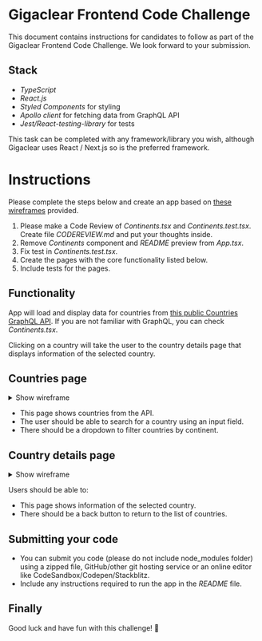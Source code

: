 # Gigaclear Frontend Code Challenge

This document contains instructions for candidates to follow as part of the Gigaclear Frontend Code Challenge. We look forward to your submission.

## Stack

- _TypeScript_
- _React.js_
- _Styled Components_ for styling
- _Apollo client_ for fetching data from GraphQL API
- _Jest/React-testing-library_ for tests

This task can be completed with any framework/library you wish, although Gigaclear uses React / Next.js so is the preferred framework.

# Instructions
Please complete the steps below and create an app based on [these wireframes](wireframes) provided.

1. Please make a Code Review of _Continents.tsx_ and _Continents.test.tsx_. Create file _CODEREVIEW.md_ and put your thoughts inside.
2. Remove _Continents_ component and _README_ preview from _App.tsx_.
3. Fix test in _Continents.test.tsx_.
4. Create the pages with the core functionality listed below.
5. Include tests for the pages.

## Functionality
App will load and display data for countries from [this public Countries GraphQL API](https://countries.trevorblades.com). If you are not familiar with GraphQL, you can check _Continents.tsx_.

Clicking on a country will take the user to the country details page that displays information of the selected country.

## Countries page

<details>
<summary>Show wireframe</summary>
<p>

#### List of countries and country details

![Countries page](wireframes/CountryListPage.png)

</p>
</details>

- This page shows countries from the API.
- The user should be able to search for a country using an input field.
- There should be a dropdown to filter countries by continent.

## Country details page

<details>
<summary>Show wireframe</summary>
<p>

#### List of countries and country details

![Country Details page](wireframes/CountryDetailsPage.png)

</p>
</details>

Users should be able to:
- This page shows information of the selected country.
- There should be a back button to return to the list of countries.

## Submitting your code
- You can submit you code (please do not include node_modules folder) using a zipped file, GitHub/other git hosting service or an online editor like CodeSandbox/Codepen/Stackblitz.
- Include any instructions required to run the app in the _README_ file.

## Finally

Good luck and have fun with this challenge! 💪
